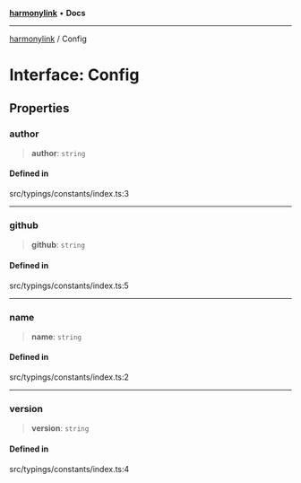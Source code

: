 [**harmonylink**](../README.md) • **Docs**

***

[harmonylink](../globals.md) / Config

# Interface: Config

## Properties

### author

> **author**: `string`

#### Defined in

src/typings/constants/index.ts:3

***

### github

> **github**: `string`

#### Defined in

src/typings/constants/index.ts:5

***

### name

> **name**: `string`

#### Defined in

src/typings/constants/index.ts:2

***

### version

> **version**: `string`

#### Defined in

src/typings/constants/index.ts:4
